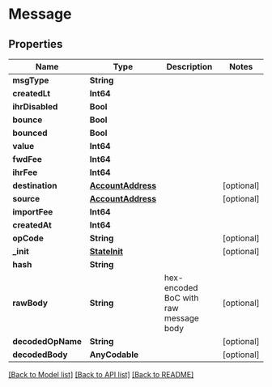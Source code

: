 # Message

## Properties
Name | Type | Description | Notes
------------ | ------------- | ------------- | -------------
**msgType** | **String** |  | 
**createdLt** | **Int64** |  | 
**ihrDisabled** | **Bool** |  | 
**bounce** | **Bool** |  | 
**bounced** | **Bool** |  | 
**value** | **Int64** |  | 
**fwdFee** | **Int64** |  | 
**ihrFee** | **Int64** |  | 
**destination** | [**AccountAddress**](AccountAddress.md) |  | [optional] 
**source** | [**AccountAddress**](AccountAddress.md) |  | [optional] 
**importFee** | **Int64** |  | 
**createdAt** | **Int64** |  | 
**opCode** | **String** |  | [optional] 
**_init** | [**StateInit**](StateInit.md) |  | [optional] 
**hash** | **String** |  | 
**rawBody** | **String** | hex-encoded BoC with raw message body | [optional] 
**decodedOpName** | **String** |  | [optional] 
**decodedBody** | **AnyCodable** |  | [optional] 

[[Back to Model list]](../README.md#documentation-for-models) [[Back to API list]](../README.md#documentation-for-api-endpoints) [[Back to README]](../README.md)


